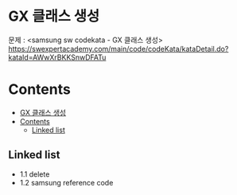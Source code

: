 # GX 클래스 생성

문제 : <samsung sw codekata - GX 클래스 생성> <br/>
<https://swexpertacademy.com/main/code/codeKata/kataDetail.do?kataId=AWwXrBKKSnwDFATu>

# Contents

- [GX 클래스 생성](#gx-%ed%81%b4%eb%9e%98%ec%8a%a4-%ec%83%9d%ec%84%b1)
- [Contents](#contents)
  - [Linked list](#linked-list)

## Linked list

- 1.1 delete
- 1.2 samsung reference code
